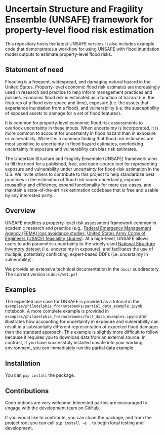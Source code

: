 # Uncertain Structure and Fragility Ensemble (UNSAFE) framework for property-level flood risk estimation
This repository hosts the latest UNSAFE version. It also includes example code that demonstrates a workflow for using UNSAFE with flood inundation model outputs to estimate property-level flood risks.

## Statement of need
Flooding is a frequent, widespread, and damaging natural hazard in the United States. Property-level economic flood risk estimates are increasingly used in research and practice to help inform management practices and policies. Economic flood risk is estimated as a function of hazard (i.e. the features of a flood over space and time), exposure (i.e. the assets that experience inundation from a flood), and vulnerability (i.e. the susceptibility of exposed assets to damage for a set of flood features).

It is common for property-level economic flood risk assessments to overlook uncertainty in these inputs. When uncertainty is incorporated, it is more common to account for uncertainty in flood hazard than in exposure or vulnerability. While it is a common finding that flood risk estimates are most sensitive to uncertainty in flood hazard estimates, overlooking uncertainty in exposure and vulnerability can bias risk estimates.

The Uncertain Structure and Fragility Ensemble (UNSAFE) framework aims to fill the need for a published, free, and open-source tool for representing exposure and vulnerability under uncertainty for flood-risk estimation in the U.S. We invite others to contribute to this project to help standardize best practices in the estimation of flood risk under uncertainty, improve reusability and efficiency, expand functionality for more use-cases, and maintain a state-of-the-art risk estimation codebase that is free and usable by any interested party.

## Overview
UNSAFE modifies a property-level risk assessment framework common in academic research and practice (e.g., [Federal Emergency Management Agency (FEMA) loss avoidance studies](https://www.fema.gov/grants/mitigation/loss-avoidance-studies), [United States Army Corps of Engineers (USACE) feasibility studies](https://www.nad.usace.army.mil/Portals/40/docs/NACCS/10A_PhysicalDepthDmgFxSummary_26Jan2015.pdf)). At a high-level, UNSAFE allows users to add parametric uncertainty to the widely used [National Structure Inventory dataset](https://www.hec.usace.army.mil/confluence/nsi/technicalreferences/2019/technical-documentation) (i.e. uncertainty in exposure), and facilitates the use of multiple, potentially conflicting, expert-based DDFs (i.e. uncertainty in vulnerability). 

We provide an extensive technical documentation in the `docs/` subdirectory. The current version is `docs/v01.pdf`

## Examples
The expected use case for UNSAFE is provided as a tutorial in the `examples/philadelphia_frd/notebooks/partial_data_example.ipynb` notebook. A more complete example is provided in  `examples/philadelphia_frd/notebooks/full_data_examples.ipynb` and illustrates how accounting for uncertainty in exposure and vulnerability can result in a substantially different representation of expected flood damages than the standard approach. This example is slightly more difficult to follow because it requires you to download data from an external source. In contrast, if you have successfuly installed unsafe into your working environment, you can immediately run the partial data example. 

## Installation
You can `pip install` the package. 

## Contributions
Contributions are very welcome! Interested parties are encouraged to engage with the development team on GitHub. 

If you would like to contribute, you can clone the package, and from the project root you can call `pip install -e .` to begin local testing and development.